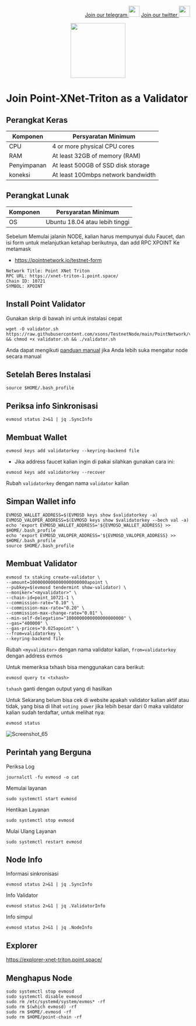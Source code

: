 <p style="font-size:14px" align="right">
<a href="https://t.me/BeritaCryptoo" target="_blank">Join our telegram <img src="https://user-images.githubusercontent.com/50621007/183283867-56b4d69f-bc6e-4939-b00a-72aa019d1aea.png" width="30"/></a>
<a href="https://twitter.com/BeritaCryptoo" target="_blank">Join our twitter <img src="https://user-images.githubusercontent.com/108946833/184274157-08210464-fa03-493d-b01c-2420c67a524f.jpg" width="30"/></a>
</p>
 
<p align="center">
  <img height="150" height="auto" src="https://user-images.githubusercontent.com/108946833/185566136-53e35398-2c9c-4eb3-99af-b93d150ab885.jpg">
</p>


# Join Point-XNet-Triton as a Validator
## Perangkat Keras

|  Komponen |  Persyaratan Minimum |
| ------------ | ------------ |
| CPU  | 4 or more physical CPU cores  |
| RAM | At least 32GB of memory (RAM) |
| Penyimpanan  | At least 500GB of SSD disk storage |
| koneksi | At least 100mbps network bandwidth |

## Perangkat Lunak

|Komponen | Persyaratan Minimum |
| ------------ | ------------ |
| OS | Ubuntu 18.04 atau lebih tinggi | 

 Sebelum Memulai jalanin NODE, kalian harus mempunyai dulu Faucet, dan isi form untuk melanjutkan ketahap berikutnya, dan add RPC XPOINT Ke metamask
- https://pointnetwork.io/testnet-form
```console 
Network Title: Point XNet Triton
RPC URL: https://xnet-triton-1.point.space/
Chain ID: 10721
SYMBOL: XPOINT
```
## Install Point Validator
Gunakan skrip di bawah ini untuk instalasi cepat
```console
wget -O validator.sh https://raw.githubusercontent.com/xsons/TestnetNode/main/PointNetwork/validator.sh && chmod +x validator.sh && ./validator.sh
```
Anda dapat mengikuti [panduan manual](https://github.com/xsons/TestnetNode/blob/main/PointNetwork/Validator.md) jika Anda lebih suka mengatur node secara manual


## Setelah Beres Instalasi
```console
source $HOME/.bash_profile
```
## Periksa info Sinkronisasi
```console
evmosd status 2>&1 | jq .SyncInfo
```
## Membuat Wallet 
```console
evmosd keys add validatorkey --keyring-backend file
```
- Jika address faucet kalian ingin di pakai silahkan gunakan cara ini:
```console
evmosd keys add validatorkey --recover
```
Rubah `validatorkey` dengan nama `validator` kalian
## Simpan Wallet info
```console
EVMOSD_WALLET_ADDRESS=$(EVMOSD keys show $validatorkey -a)
EVMOSD_VALOPER_ADDRESS=$(EVMOSD keys show $validatorkey --bech val -a)
echo 'export EVMOSD_WALLET_ADDRESS='${EVMOSD_WALLET_ADDRESS} >> $HOME/.bash_profile
echo 'export EVMOSD_VALOPER_ADDRESS='${EVMOSD_VALOPER_ADDRESS} >> $HOME/.bash_profile
source $HOME/.bash_profile
```

## Membuat Validator
```console
evmosd tx staking create-validator \
--amount=1000000000000000000000apoint \
--pubkey=$(evmosd tendermint show-validator) \
--moniker="<myvalidator>" \
--chain-id=point_10721-1 \
--commission-rate="0.10" \
--commission-max-rate="0.20" \
--commission-max-change-rate="0.01" \
--min-self-delegation="1000000000000000000000" \
--gas="400000" \
--gas-prices="0.025apoint" \
--from=validatorkey \
--keyring-backend file
```
Rubah `<myvalidator>` dengan nama validator kalian, `from=validatorkey` dengan address evmos

Untuk memeriksa txhash bisa menggunakan cara berikut:
```console
evmosd query tx <txhash>
```
`txhash` ganti dengan output yang di hasilkan

Untuk Sekarang belum bisa cek di website apakah validator kalian aktif atau tidak, yang bisa di lihat `voting power` jika lebih besar dari 0 maka validator kalian sudah terdaftar, untuk melihat nya:
```console
evmosd status
```
![Screenshot_65](https://user-images.githubusercontent.com/108946833/185779191-4e3c516d-4f41-4433-bfba-8c20e804596c.png)

## Perintah yang Berguna
Periksa Log
```console
journalctl -fu evmosd -o cat
```
Memulai layanan
```console
sudo systemctl start evmosd
```
Hentikan Layanan
```console
sudo systemctl stop evmosd
```
Mulai Ulang Layanan
```console
sudo systemctl restart evmosd
```
## Node Info
Informasi sinkronisasi
```console
evmosd status 2>&1 | jq .SyncInfo
```
Info Validator
```console
evmosd status 2>&1 | jq .ValidatorInfo
```
Info simpul
```console
evmosd status 2>&1 | jq .NodeInfo
```
## Explorer
https://explorer-xnet-triton.point.space/

## Menghapus Node
```console
sudo systemctl stop evmosd
sudo systemctl disable evmosd
sudo rm /etc/systemd/system/evmos* -rf
sudo rm $(which evmosd) -rf
sudo rm $HOME/.evmosd -rf
sudo rm $HOME/point-chain -rf
````
